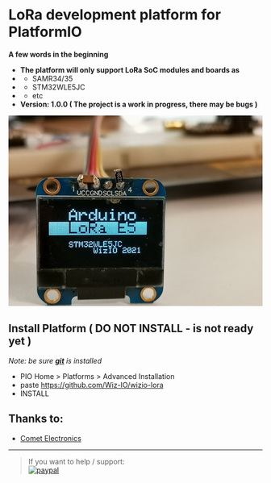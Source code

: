 # LoRa development platform for PlatformIO

**A few words in the beginning**
* **The platform will only support LoRa SoC modules and boards as**
* * SAMR34/35
* * STM32WLE5JC
* * etc
* **Version: 1.0.0 ( The project is a work in progress, there may be bugs )**


![oled](https://raw.githubusercontent.com/Wiz-IO/LIB/master/LoRa/oled-e5.jpg)

## Install Platform ( DO NOT INSTALL - is not ready yet )
_Note: be sure [**git**](https://git-scm.com/downloads) is installed_
* PIO Home > Platforms > Advanced Installation 
* paste https://github.com/Wiz-IO/wizio-lora
* INSTALL

## Thanks to:
* [Comet Electronics](https://www.comet.bg/en/)

***

>If you want to help / support:   
[![paypal](https://www.paypalobjects.com/en_US/i/btn/btn_donate_SM.gif)](https://www.paypal.com/cgi-bin/webscr?cmd=_s-xclick&hosted_button_id=ESUP9LCZMZTD6)
